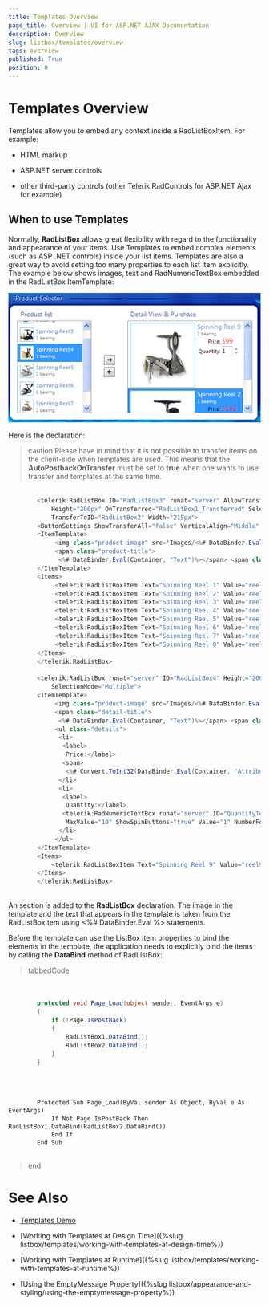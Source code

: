 ```yaml
---
title: Templates Overview
page_title: Overview | UI for ASP.NET AJAX Documentation
description: Overview
slug: listbox/templates/overview
tags: overview
published: True
position: 0
---
```


# Templates Overview



Templates allow you to embed any context inside a RadListBoxItem. For example:

* HTML markup

* ASP.NET server controls

* other third-party controls (other Telerik RadControls for ASP.NET Ajax for example)



## When to use Templates

Normally, __RadListBox__ allows great flexibility with regard to the functionality and appearance of your items. Use Templates to embed complex elements (such as ASP .NET controls) inside your list items. Templates are also a great way to avoid setting too many properties to each list item explicitly. The example below shows images, text and RadNumericTextBox embedded in the RadListBox ItemTemplate:

![Templates overview](images/listbox_templates_overview.png)

Here is the declaration:

>caution Please have in mind that it is not possible to transfer items on the client-side when templates are used. This means that the __AutoPostbackOnTransfer__ must be set to __true__ when one wants to use transfer and templates at the same time.
>




````C#
	
	    <telerik:RadListBox ID="RadListBox3" runat="server" AllowTransfer="true" AutoPostBackOnTransfer="true"
	        Height="200px" OnTransferred="RadListBox1_Transferred" SelectionMode="Multiple"
	        TransferToID="RadListBox2" Width="215px">
	    <ButtonSettings ShowTransferAll="false" VerticalAlign="Middle" />
	    <ItemTemplate>
	         <img class="product-image" src='Images/<%# DataBinder.Eval(Container, "Value")%>' />
	         <span class="product-title">
	          <%# DataBinder.Eval(Container, "Text")%></span> <span class="bearing">1 bearing</span>
	    </ItemTemplate>
	    <Items>
	         <telerik:RadListBoxItem Text="Spinning Reel 1" Value="reel1_thumb.png" Price="99" Selected="true" />
	         <telerik:RadListBoxItem Text="Spinning Reel 2" Value="reel2_thumb.png" Price="199" />
	         <telerik:RadListBoxItem Text="Spinning Reel 3" Value="reel3_thumb.png" Price="99" />
	         <telerik:RadListBoxItem Text="Spinning Reel 4" Value="reel4_thumb.png" Price="299" />
	         <telerik:RadListBoxItem Text="Spinning Reel 5" Value="reel5_thumb.png" Price="199" />
	         <telerik:RadListBoxItem Text="Spinning Reel 6" Value="reel6_thumb.png" Price="99" />
	         <telerik:RadListBoxItem Text="Spinning Reel 7" Value="reel7_thumb.png" Price="299" />
	         <telerik:RadListBoxItem Text="Spinning Reel 8" Value="reel8_thumb.png" Price="199" />
	    </Items>
	    </telerik:RadListBox>
	
	    <telerik:RadListBox runat="server" ID="RadListBox4" Height="200px" Width="270px"
	        SelectionMode="Multiple">
	    <ItemTemplate>
	         <img class="product-image" src='Images/<%# DataBinder.Eval(Container, "Value")%>' />
	         <span class="detail-title">
	          <%# DataBinder.Eval(Container, "Text")%></span> <span class="bearing">1 bearing</span>
	         <ul class="details">
	          <li>
	           <label>
	            Price:</label>
	           <span>
	            <%# Convert.ToInt32(DataBinder.Eval(Container, "Attributes['Price']")).ToString("C0") %></span>
	          </li>
	          <li>
	           <label>
	            Quantity:</label>
	           <telerik:RadNumericTextBox runat="server" ID="QuantityTextBox" Width="40px" MinValue="1"
	            MaxValue="10" ShowSpinButtons="true" Value="1" NumberFormat-DecimalDigits="0" />
	          </li>
	         </ul>
	    </ItemTemplate>
	    <Items>
	        <telerik:RadListBoxItem Text="Spinning Reel 9" Value="reel9.png" Price="99" />     
	    </Items>
	    </telerik:RadListBox>      
		
````





An <ItemTemplate> section is added to the __RadListBox__ declaration. The image in the template and the text that appears in the template is taken from the RadListBoxItem using <%# DataBinder.Eval %> statements.



Before the template can use the ListBox item properties to bind the elements in the template, the application needs to explicitly bind the items by calling the __DataBind__ method of RadListBox:

>tabbedCode

````C#
	
	
	    protected void Page_Load(object sender, EventArgs e)
	    {
	        if (!Page.IsPostBack)
	        {
	            RadListBox1.DataBind();
	            RadListBox2.DataBind();
	        }
	    }
				
````
````VB.NET
	     
	
	    Protected Sub Page_Load(ByVal sender As Object, ByVal e As EventArgs)
	        If Not Page.IsPostBack Then RadListBox1.DataBind(RadListBox2.DataBind())
	        End If
	    End Sub
	
````
>end

# See Also

 * [Templates Demo](http://demos.telerik.com/aspnet-ajax/listbox/examples/functionality/templates/defaultcs.aspx)

 * [Working with Templates at Design Time]({%slug listbox/templates/working-with-templates-at-design-time%})

 * [Working with Templates at Runtime]({%slug listbox/templates/working-with-templates-at-runtime%})

 * [Using the EmptyMessage Property]({%slug listbox/appearance-and-styling/using-the-emptymessage-property%})
